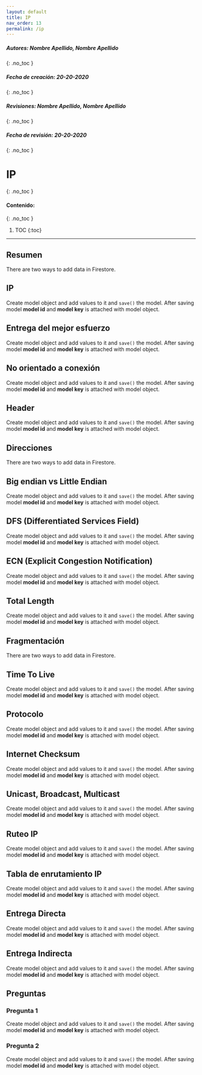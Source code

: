 ```yaml
---
layout: default
title: IP
nav_order: 13
permalink: /ip
---
```

##### **Autores:** Nombre Apellido, Nombre Apellido
{: .no_toc }

##### **Fecha de creación:** 20-20-2020
{: .no_toc }

##### **Revisiones:**  Nombre Apellido, Nombre Apellido
{: .no_toc }

##### **Fecha de revisión:** 20-20-2020
{: .no_toc }

# IP
{: .no_toc }

#### Contenido:
{: .no_toc }

1. TOC
{:toc}

---


## Resumen
There are two ways to add data in Firestore.

## IP
Create model object and add values to it and `save()` the model. After saving model **model id** and 
**model key** is attached with model object.

## Entrega del mejor esfuerzo
Create model object and add values to it and `save()` the model. After saving model **model id** and 
**model key** is attached with model object.

## No orientado a conexión
Create model object and add values to it and `save()` the model. After saving model **model id** and 
**model key** is attached with model object.

## Header
Create model object and add values to it and `save()` the model. After saving model **model id** and 
**model key** is attached with model object.

## Direcciones
There are two ways to add data in Firestore.

## Big endian vs Little Endian
Create model object and add values to it and `save()` the model. After saving model **model id** and 
**model key** is attached with model object.

## DFS (Differentiated Services Field) 
Create model object and add values to it and `save()` the model. After saving model **model id** and 
**model key** is attached with model object.

## ECN (Explicit Congestion Notification)
Create model object and add values to it and `save()` the model. After saving model **model id** and 
**model key** is attached with model object.

## Total Length
Create model object and add values to it and `save()` the model. After saving model **model id** and 
**model key** is attached with model object.

## Fragmentación
There are two ways to add data in Firestore.

## Time To Live
Create model object and add values to it and `save()` the model. After saving model **model id** and 
**model key** is attached with model object.

## Protocolo
Create model object and add values to it and `save()` the model. After saving model **model id** and 
**model key** is attached with model object.

## Internet Checksum
Create model object and add values to it and `save()` the model. After saving model **model id** and 
**model key** is attached with model object.

## Unicast, Broadcast, Multicast
Create model object and add values to it and `save()` the model. After saving model **model id** and 
**model key** is attached with model object.

## Ruteo IP
Create model object and add values to it and `save()` the model. After saving model **model id** and 
**model key** is attached with model object.

## Tabla de enrutamiento IP
Create model object and add values to it and `save()` the model. After saving model **model id** and 
**model key** is attached with model object.

## Entrega Directa
Create model object and add values to it and `save()` the model. After saving model **model id** and 
**model key** is attached with model object.

## Entrega Indirecta
Create model object and add values to it and `save()` the model. After saving model **model id** and 
**model key** is attached with model object.


## Preguntas

### Pregunta 1
Create model object and add values to it and `save()` the model. After saving model **model id** and 
**model key** is attached with model object.

### Pregunta 2
Create model object and add values to it and `save()` the model. After saving model **model id** and 
**model key** is attached with model object.
